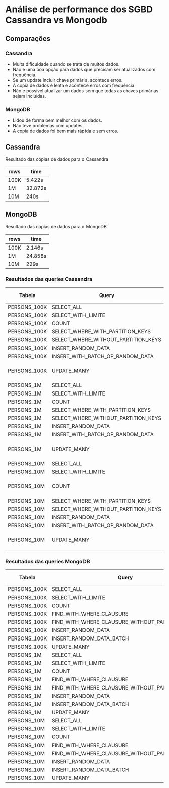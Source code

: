 # Análise de performance dos SGBD Cassandra vs Mongodb

## Comparações

### Cassandra

- Muita dificuldade quando se trata de muitos dados.
- Não é uma boa opção para dados que precisam ser atualizados com frequência.
- Se um update incluir chave primária, acontece erros.
- A copia de dados é lenta e acontece erros com frequência.
- Não é possível atualizar um dados sem que todas as chaves primárias sejam incluídas.

### MongoDB

- Lidou de forma bem melhor com os dados.
- Não teve problemas com updates.
- A copia de dados foi bem mais rápida e sem erros.

## Cassandra

Resultado das cópias de dados para o Cassandra

| rows | time    |
| ---- | ------- |
| 100K | 5.422s  |
| 1M   | 32.872s |
| 10M  | 240s    |

## MongoDB

Resultado das cópias de dados para o MongoDB

| rows | time    |
| ---- | ------- |
| 100K | 2.146s  |
| 1M   | 24.858s |
| 10M  | 229s    |

### Resultados das queries Cassandra

| Tabela       | Query                               | Tempo de execução        |
| ------------ | ----------------------------------- | ------------------------ |
| PERSONS_100K | SELECT_ALL                          | 0.042973s                |
| PERSONS_100K | SELECT_WITH_LIMITE                  | 0.043892s                |
| PERSONS_100K | COUNT                               | 0.610391s                |
| PERSONS_100K | SELECT_WHERE_WITH_PARTITION_KEYS    | 0.148200s                |
| PERSONS_100K | SELECT_WHERE_WITHOUT_PARTITION_KEYS | 0.095472s                |
| PERSONS_100K | INSERT_RANDOM_DATA                  | 0.002432s                |
| PERSONS_100K | INSERT_WITH_BATCH_OP_RANDOM_DATA    | 0.084221s                |
| PERSONS_100K | UPDATE_MANY                         | Erro ao executar a query |
| PERSONS_1M   | SELECT_ALL                          | 0.094166s                |
| PERSONS_1M   | SELECT_WITH_LIMITE                  | 0.055887s                |
| PERSONS_1M   | COUNT                               | 7.123725s                |
| PERSONS_1M   | SELECT_WHERE_WITH_PARTITION_KEYS    | 0.416848s                |
| PERSONS_1M   | SELECT_WHERE_WITHOUT_PARTITION_KEYS | 0.150458s                |
| PERSONS_1M   | INSERT_RANDOM_DATA                  | 0.001944s                |
| PERSONS_1M   | INSERT_WITH_BATCH_OP_RANDOM_DATA    | 0.050036s                |
| PERSONS_1M   | UPDATE_MANY                         | Erro ao executar a query |
| PERSONS_10M  | SELECT_ALL                          | 0.056623s                |
| PERSONS_10M  | SELECT_WITH_LIMITE                  | 0.063676s                |
| PERSONS_10M  | COUNT                               | Erro ao executar a query |
| PERSONS_10M  | SELECT_WHERE_WITH_PARTITION_KEYS    | 0.459787s                |
| PERSONS_10M  | SELECT_WHERE_WITHOUT_PARTITION_KEYS | 0.072284s                |
| PERSONS_10M  | INSERT_RANDOM_DATA                  | 0.002012s                |
| PERSONS_10M  | INSERT_WITH_BATCH_OP_RANDOM_DATA    | 0.075296s                |
| PERSONS_10M  | UPDATE_MANY                         | Erro ao executar a query |

### Resultados das queries MongoDB

| Tabela       | Query                                           | Tempo de execução |
| ------------ | ----------------------------------------------- | ----------------- |
| PERSONS_100K | SELECT_ALL                                      | 0.000082s         |
| PERSONS_100K | SELECT_WITH_LIMITE                              | 0.000018s         |
| PERSONS_100K | COUNT                                           | 0.040851s         |
| PERSONS_100K | FIND_WITH_WHERE_CLAUSURE                        | 0.000092s         |
| PERSONS_100K | FIND_WITH_WHERE_CLAUSURE_WITHOUT_PARTITION_KEYS | 0.000028s         |
| PERSONS_100K | INSERT_RANDOM_DATA                              | 0.001433s         |
| PERSONS_100K | INSERT_RANDOM_DATA_BATCH                        | 0.044429s         |
| PERSONS_100K | UPDATE_MANY                                     | 0.052619s         |
| PERSONS_1M   | SELECT_ALL                                      | 0.000072s         |
| PERSONS_1M   | SELECT_WITH_LIMITE                              | 0.000029s         |
| PERSONS_1M   | COUNT                                           | 0.001394s         |
| PERSONS_1M   | FIND_WITH_WHERE_CLAUSURE                        | 0.000038s         |
| PERSONS_1M   | FIND_WITH_WHERE_CLAUSURE_WITHOUT_PARTITION_KEYS | 0.000018s         |
| PERSONS_1M   | INSERT_RANDOM_DATA                              | 0.000986s         |
| PERSONS_1M   | INSERT_RANDOM_DATA_BATCH                        | 0.031710s         |
| PERSONS_1M   | UPDATE_MANY                                     | 0.001758s         |
| PERSONS_10M  | SELECT_ALL                                      | 0.000057s         |
| PERSONS_10M  | SELECT_WITH_LIMITE                              | 0.000027s         |
| PERSONS_10M  | COUNT                                           | 0.001280s         |
| PERSONS_10M  | FIND_WITH_WHERE_CLAUSURE                        | 0.000034s         |
| PERSONS_10M  | FIND_WITH_WHERE_CLAUSURE_WITHOUT_PARTITION_KEYS | 0.000011s         |
| PERSONS_10M  | INSERT_RANDOM_DATA                              | 0.000975s         |
| PERSONS_10M  | INSERT_RANDOM_DATA_BATCH                        | 0.031754s         |
| PERSONS_10M  | UPDATE_MANY                                     | 0.001601s         |
